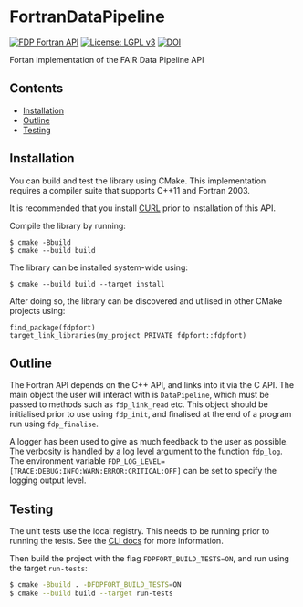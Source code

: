 # FortranDataPipeline

[![FDP Fortran API](https://github.com/FAIRDataPipeline/FortranDataPipeline/actions/workflows/test.yaml/badge.svg)](https://github.com/FAIRDataPipeline/cppDataPipeline/actions/workflows/test.yaml)
[![License: LGPL v3](https://img.shields.io/badge/License-LGPL_v3-blue.svg)](https://www.gnu.org/licenses/lgpl-3.0)
[![DOI](https://zenodo.org/badge/DOI/10.5281/zenodo.8178773.svg)](https://doi.org/10.5281/zenodo.8178773)


Fortan implementation of the FAIR Data Pipeline API


## Contents
  - [Installation](#installation)
  - [Outline](#outline)
  - [Testing](#testing)

## Installation

You can build and test the library using CMake. This implementation requires a compiler
suite that supports C++11 and Fortran 2003.

It is recommended that you install [CURL](https://curl.se/libcurl/) prior to
installation of this API.

Compile the library by running:

```
$ cmake -Bbuild
$ cmake --build build
```

The library can be installed system-wide using:

```
$ cmake --build build --target install
```

After doing so, the library can be discovered and utilised in other CMake projects
using:

```
find_package(fdpfort)
target_link_libraries(my_project PRIVATE fdpfort::fdpfort)
```

## Outline

The Fortran API depends on the C++ API, and links into it via the C API. The main
object the user will interact with is `DataPipeline`, which must be passed to
methods such as `fdp_link_read` etc. This object should be initialised prior to use
using `fdp_init`, and finalised at the end of a program run using `fdp_finalise`.

A logger has been used to give as much feedback to the user as possible. The verbosity
is handled by a log level argument to the function `fdp_log`. The environment variable
`FDP_LOG_LEVEL=[TRACE:DEBUG:INFO:WARN:ERROR:CRITICAL:OFF]` can be set to specify the
logging output level.

## Testing

The unit tests use the local registry. This needs to be running prior to running the
tests. See the [CLI docs](https://github.com/FAIRDataPipeline/FAIR-CLI#registry) for
more information.

Then build the project with the flag `FDPFORT_BUILD_TESTS=ON`, and run using the
target `run-tests`:

```bash
$ cmake -Bbuild . -DFDPFORT_BUILD_TESTS=ON
$ cmake --build build --target run-tests
```
